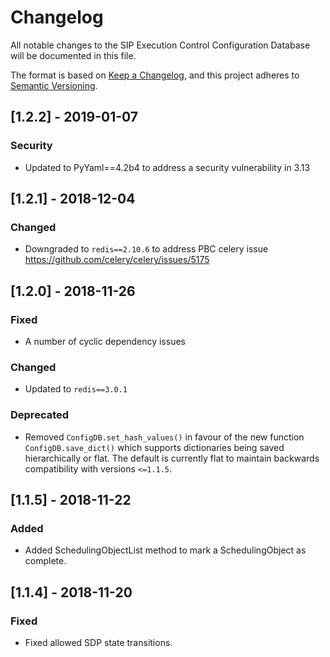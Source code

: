 # Changelog

All notable changes to the SIP Execution Control Configuration Database 
will be documented in this file.

The format is based on 
[Keep a Changelog](https://keepachangelog.com/en/1.0.0/),
and this project adheres to
 [Semantic Versioning](https://semver.org/spec/v2.0.0.html).

## [1.2.2] - 2019-01-07

### Security
- Updated to PyYaml==4.2b4 to address a security vulnerability in 3.13


## [1.2.1] - 2018-12-04

### Changed
- Downgraded to `redis==2.10.6` to address PBC celery issue 
  https://github.com/celery/celery/issues/5175

## [1.2.0] - 2018-11-26

### Fixed
- A number of cyclic dependency issues
### Changed
- Updated to `redis==3.0.1`
### Deprecated
- Removed `ConfigDB.set_hash_values()` in favour of the new function
  `ConfigDB.save_dict()` which supports dictionaries being saved 
  hierarchically or flat. The default is currently flat to maintain
  backwards compatibility with versions `<=1.1.5`. 


## [1.1.5] - 2018-11-22

### Added
- Added SchedulingObjectList method to mark a SchedulingObject as complete.


## [1.1.4] - 2018-11-20

### Fixed
- Fixed allowed SDP state transitions.
